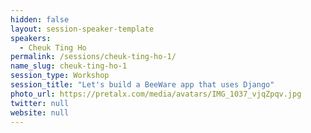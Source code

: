 ```yaml
---
hidden: false
layout: session-speaker-template
speakers: 
  - Cheuk Ting Ho
permalink: /sessions/cheuk-ting-ho-1/
name_slug: cheuk-ting-ho-1
session_type: Workshop
session_title: "Let's build a BeeWare app that uses Django"
photo_url: https://pretalx.com/media/avatars/IMG_1037_vjqZpqv.jpg
twitter: null
website: null
---
```


